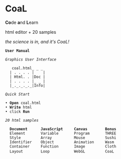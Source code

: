 # CoaL
**Co**de **a**nd **L**earn

html editor + 20 samples

*the science is in, and it's CoaL!*
<pre><code><b>User Manual</b>

<i>Graphics User Interface</i>

   coal.html_ _ _     
  | . . . . |    |
  | Html. . |Doc |
  | . . . . |_ _ |  	
  |_._._._._|Info| 
  
<i>Quick Start </i>

&bullet; <b>Open</b> coal.html
&bullet; <b>Write</b> html
&bullet; click <b>Run</b>

<i>20 html samples </i>

  <b>Document      JavaScript     Canvas        Bonus </b>
  Element       Variable       Program       THREE
  Style         Array          Mouse         Sushi
  Identifier    Object         Animation     Wasm
  Container     Function       Image         Cloth
  Layout        Loop           WebGL         CoaL </code> </pre>
